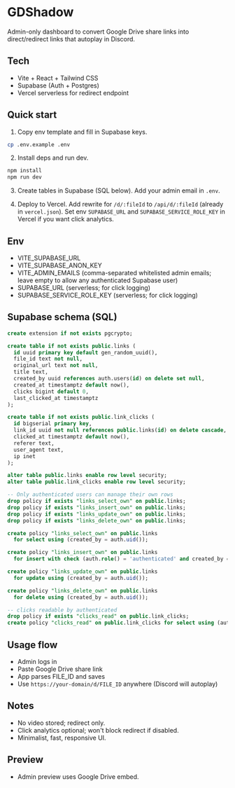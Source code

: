 # GDShadow

Admin-only dashboard to convert Google Drive share links into direct/redirect links that autoplay in Discord.

## Tech
- Vite + React + Tailwind CSS
- Supabase (Auth + Postgres)
- Vercel serverless for redirect endpoint

## Quick start

1. Copy env template and fill in Supabase keys.

```bash
cp .env.example .env
```

2. Install deps and run dev.

```bash
npm install
npm run dev
```

3. Create tables in Supabase (SQL below). Add your admin email in `.env`.

4. Deploy to Vercel. Add rewrite for `/d/:fileId` to `/api/d/:fileId` (already in `vercel.json`). Set env `SUPABASE_URL` and `SUPABASE_SERVICE_ROLE_KEY` in Vercel if you want click analytics.

## Env
- VITE_SUPABASE_URL
- VITE_SUPABASE_ANON_KEY
- VITE_ADMIN_EMAILS (comma-separated whitelisted admin emails; leave empty to allow any authenticated Supabase user)
- SUPABASE_URL (serverless; for click logging)
- SUPABASE_SERVICE_ROLE_KEY (serverless; for click logging)

## Supabase schema (SQL)
```sql
create extension if not exists pgcrypto;

create table if not exists public.links (
  id uuid primary key default gen_random_uuid(),
  file_id text not null,
  original_url text not null,
  title text,
  created_by uuid references auth.users(id) on delete set null,
  created_at timestamptz default now(),
  clicks bigint default 0,
  last_clicked_at timestamptz
);

create table if not exists public.link_clicks (
  id bigserial primary key,
  link_id uuid not null references public.links(id) on delete cascade,
  clicked_at timestamptz default now(),
  referer text,
  user_agent text,
  ip inet
);

alter table public.links enable row level security;
alter table public.link_clicks enable row level security;

-- Only authenticated users can manage their own rows
drop policy if exists "links_select_own" on public.links;
drop policy if exists "links_insert_own" on public.links;
drop policy if exists "links_update_own" on public.links;
drop policy if exists "links_delete_own" on public.links;

create policy "links_select_own" on public.links
  for select using (created_by = auth.uid());

create policy "links_insert_own" on public.links
  for insert with check (auth.role() = 'authenticated' and created_by = auth.uid());

create policy "links_update_own" on public.links
  for update using (created_by = auth.uid());

create policy "links_delete_own" on public.links
  for delete using (created_by = auth.uid());

-- clicks readable by authenticated
drop policy if exists "clicks_read" on public.link_clicks;
create policy "clicks_read" on public.link_clicks for select using (auth.role() = 'authenticated');
```

## Usage flow
- Admin logs in
- Paste Google Drive share link
- App parses FILE_ID and saves
- Use `https://your-domain/d/FILE_ID` anywhere (Discord will autoplay)

## Notes
- No video stored; redirect only.
- Click analytics optional; won't block redirect if disabled.
- Minimalist, fast, responsive UI.

## Preview
- Admin preview uses Google Drive embed.
